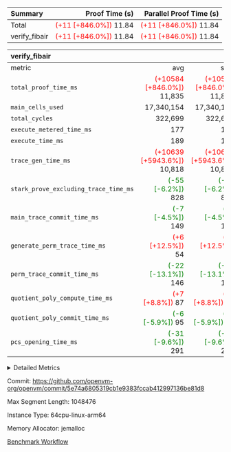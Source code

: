 | Summary | Proof Time (s) | Parallel Proof Time (s) |
|:---|---:|---:|
| Total | <span style='color: red'>(+11 [+846.0%])</span> 11.84 | <span style='color: red'>(+11 [+846.0%])</span> 11.84 |
| verify_fibair | <span style='color: red'>(+11 [+846.0%])</span> 11.84 | <span style='color: red'>(+11 [+846.0%])</span> 11.84 |


| verify_fibair |||||
|:---|---:|---:|---:|---:|
|metric|avg|sum|max|min|
| `total_proof_time_ms ` | <span style='color: red'>(+10584 [+846.0%])</span> 11,835 | <span style='color: red'>(+10584 [+846.0%])</span> 11,835 | <span style='color: red'>(+10584 [+846.0%])</span> 11,835 | <span style='color: red'>(+10584 [+846.0%])</span> 11,835 |
| `main_cells_used     ` |  17,340,154 |  17,340,154 |  17,340,154 |  17,340,154 |
| `total_cycles        ` |  322,699 |  322,699 |  322,699 |  322,699 |
| `execute_metered_time_ms` |  177 |  177 |  177 |  177 |
| `execute_time_ms     ` |  189 |  189 |  189 |  189 |
| `trace_gen_time_ms   ` | <span style='color: red'>(+10639 [+5943.6%])</span> 10,818 | <span style='color: red'>(+10639 [+5943.6%])</span> 10,818 | <span style='color: red'>(+10639 [+5943.6%])</span> 10,818 | <span style='color: red'>(+10639 [+5943.6%])</span> 10,818 |
| `stark_prove_excluding_trace_time_ms` | <span style='color: green'>(-55 [-6.2%])</span> 828 | <span style='color: green'>(-55 [-6.2%])</span> 828 | <span style='color: green'>(-55 [-6.2%])</span> 828 | <span style='color: green'>(-55 [-6.2%])</span> 828 |
| `main_trace_commit_time_ms` | <span style='color: green'>(-7 [-4.5%])</span> 149 | <span style='color: green'>(-7 [-4.5%])</span> 149 | <span style='color: green'>(-7 [-4.5%])</span> 149 | <span style='color: green'>(-7 [-4.5%])</span> 149 |
| `generate_perm_trace_time_ms` | <span style='color: red'>(+6 [+12.5%])</span> 54 | <span style='color: red'>(+6 [+12.5%])</span> 54 | <span style='color: red'>(+6 [+12.5%])</span> 54 | <span style='color: red'>(+6 [+12.5%])</span> 54 |
| `perm_trace_commit_time_ms` | <span style='color: green'>(-22 [-13.1%])</span> 146 | <span style='color: green'>(-22 [-13.1%])</span> 146 | <span style='color: green'>(-22 [-13.1%])</span> 146 | <span style='color: green'>(-22 [-13.1%])</span> 146 |
| `quotient_poly_compute_time_ms` | <span style='color: red'>(+7 [+8.8%])</span> 87 | <span style='color: red'>(+7 [+8.8%])</span> 87 | <span style='color: red'>(+7 [+8.8%])</span> 87 | <span style='color: red'>(+7 [+8.8%])</span> 87 |
| `quotient_poly_commit_time_ms` | <span style='color: green'>(-6 [-5.9%])</span> 95 | <span style='color: green'>(-6 [-5.9%])</span> 95 | <span style='color: green'>(-6 [-5.9%])</span> 95 | <span style='color: green'>(-6 [-5.9%])</span> 95 |
| `pcs_opening_time_ms ` | <span style='color: green'>(-31 [-9.6%])</span> 291 | <span style='color: green'>(-31 [-9.6%])</span> 291 | <span style='color: green'>(-31 [-9.6%])</span> 291 | <span style='color: green'>(-31 [-9.6%])</span> 291 |



<details>
<summary>Detailed Metrics</summary>

|  | verify_program_compile_ms | total_cells | stark_prove_excluding_trace_time_ms | quotient_poly_compute_time_ms | quotient_poly_commit_time_ms | perm_trace_commit_time_ms | pcs_opening_time_ms | main_trace_commit_time_ms |
| --- | --- | --- | --- | --- | --- | --- | --- |
|  | 7 | 65,536 | 35 | 1 | 6 | 0 | 20 | 7 | 

| air_name | rows | quotient_deg | main_cols | interactions | constraints | cells |
| --- | --- | --- | --- | --- | --- | --- |
| AccessAdapterAir<2> |  | 2 |  | 5 | 12 |  | 
| AccessAdapterAir<4> |  | 2 |  | 5 | 12 |  | 
| AccessAdapterAir<8> |  | 2 |  | 5 | 12 |  | 
| FibonacciAir | 32,768 | 1 | 2 |  | 5 | 65,536 | 
| FriReducedOpeningAir |  | 2 |  | 39 | 71 |  | 
| JalRangeCheckAir |  | 2 |  | 9 | 14 |  | 
| NativePoseidon2Air<BabyBearParameters>, 1> |  | 2 |  | 136 | 572 |  | 
| PhantomAir |  | 2 |  | 3 | 5 |  | 
| ProgramAir |  | 1 |  | 1 | 4 |  | 
| VariableRangeCheckerAir |  | 1 |  | 1 | 4 |  | 
| VmAirWrapper<AluNativeAdapterAir, FieldArithmeticCoreAir> |  | 2 |  | 15 | 27 |  | 
| VmAirWrapper<BranchNativeAdapterAir, BranchEqualCoreAir<1> |  | 2 |  | 11 | 25 |  | 
| VmAirWrapper<NativeAdapterAir<2, 0>, PublicValuesCoreAir> |  | 2 |  | 11 | 29 |  | 
| VmAirWrapper<NativeLoadStoreAdapterAir<1>, NativeLoadStoreCoreAir<1> |  | 2 |  | 15 | 20 |  | 
| VmAirWrapper<NativeLoadStoreAdapterAir<4>, NativeLoadStoreCoreAir<4> |  | 2 |  | 15 | 20 |  | 
| VmAirWrapper<NativeVectorizedAdapterAir<4>, FieldExtensionCoreAir> |  | 2 |  | 15 | 27 |  | 
| VmConnectorAir |  | 2 |  | 5 | 11 |  | 
| VolatileBoundaryAir |  | 2 |  | 7 | 19 |  | 

| group | trace_gen_time_ms | total_proof_time_ms | total_cycles | total_cells | stark_prove_excluding_trace_time_ms | quotient_poly_compute_time_ms | quotient_poly_commit_time_ms | perm_trace_commit_time_ms | pcs_opening_time_ms | main_trace_commit_time_ms | main_cells_used | generate_perm_trace_time_ms | fri.log_blowup | execute_time_ms | execute_metered_time_ms |
| --- | --- | --- | --- | --- | --- | --- | --- | --- | --- | --- | --- | --- | --- | --- | --- |
| verify_fibair | 10,818 | 11,835 | 322,699 | 62,474,410 | 828 | 87 | 95 | 146 | 291 | 149 | 17,340,154 | 54 | 1 | 189 | 177 | 

| group | air_name | rows | prep_cols | perm_cols | main_cols | cells |
| --- | --- | --- | --- | --- | --- | --- |
| verify_fibair | AccessAdapterAir<2> | 131,072 |  | 16 | 11 | 3,538,944 | 
| verify_fibair | AccessAdapterAir<4> | 65,536 |  | 16 | 13 | 1,900,544 | 
| verify_fibair | AccessAdapterAir<8> | 128 |  | 16 | 17 | 4,224 | 
| verify_fibair | FriReducedOpeningAir | 2,048 |  | 84 | 27 | 227,328 | 
| verify_fibair | JalRangeCheckAir | 32,768 |  | 28 | 12 | 1,310,720 | 
| verify_fibair | NativePoseidon2Air<BabyBearParameters>, 1> | 32,768 |  | 312 | 398 | 23,265,280 | 
| verify_fibair | PhantomAir | 16,384 |  | 12 | 6 | 294,912 | 
| verify_fibair | ProgramAir | 8,192 |  | 8 | 10 | 147,456 | 
| verify_fibair | VariableRangeCheckerAir | 262,144 | 2 | 8 | 1 | 2,359,296 | 
| verify_fibair | VmAirWrapper<AluNativeAdapterAir, FieldArithmeticCoreAir> | 262,144 |  | 36 | 29 | 17,039,360 | 
| verify_fibair | VmAirWrapper<BranchNativeAdapterAir, BranchEqualCoreAir<1> | 32,768 |  | 28 | 23 | 1,671,168 | 
| verify_fibair | VmAirWrapper<NativeLoadStoreAdapterAir<1>, NativeLoadStoreCoreAir<1> | 65,536 |  | 40 | 21 | 3,997,696 | 
| verify_fibair | VmAirWrapper<NativeLoadStoreAdapterAir<4>, NativeLoadStoreCoreAir<4> | 32,768 |  | 40 | 27 | 2,195,456 | 
| verify_fibair | VmAirWrapper<NativeVectorizedAdapterAir<4>, FieldExtensionCoreAir> | 32,768 |  | 36 | 38 | 2,424,832 | 
| verify_fibair | VmConnectorAir | 2 | 1 | 16 | 5 | 42 | 
| verify_fibair | VolatileBoundaryAir | 65,536 |  | 20 | 12 | 2,097,152 | 

| group | trace_height_constraint | weighted_sum | threshold |
| --- | --- | --- | --- |
| verify_fibair | 0 | 1,085,444 | 2,013,265,921 | 
| verify_fibair | 1 | 5,411,200 | 2,013,265,921 | 
| verify_fibair | 2 | 542,722 | 2,013,265,921 | 
| verify_fibair | 3 | 5,476,612 | 2,013,265,921 | 
| verify_fibair | 4 | 65,536 | 2,013,265,921 | 
| verify_fibair | 5 | 12,851,850 | 2,013,265,921 | 

| trace_height_constraint | threshold |
| --- | --- |
| 0 | 2,013,265,921 | 

</details>


Commit: https://github.com/openvm-org/openvm/commit/5e74a6805319cb1e9383fccab412997136be81d8

Max Segment Length: 1048476

Instance Type: 64cpu-linux-arm64

Memory Allocator: jemalloc

[Benchmark Workflow](https://github.com/openvm-org/openvm/actions/runs/15694332655)
